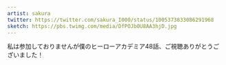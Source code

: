 ```yaml
---
artist: sakura
twitter: https://twitter.com/sakura_I000/status/1005373833086291968
sketch: https://pbs.twimg.com/media/DfPOJb0U8AA3hjD.jpg
---
```

私は参加しておりませんが僕のヒーローアカデミア48話、ご視聴ありがとうございました！